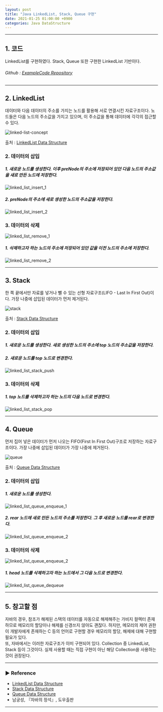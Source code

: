 ```yaml
---
layout: post
title: "Java LinkedList, Stack, Queue 구현"
date: 2021-01-25 01:00:00 +0900
categories: Java DataStructure
---
```


---
## 1. 코드
LinkedList를 구현하였다. Stack, Queue 또한 구현한 LinkedList 기반이다.
###### Github : <a href="https://github.com/sanguk2/ExampleCode/tree/main/list/src">ExampleCode Repository</a>

---
## 2. LinkedList
데이터와 다음 데이터의 주소를 가지는 노드를 활용해 서로 연결시킨 자료구조이다. 노드들은 다음 노드의 주소값을 가지고 있으며, 이 주소값을 통해 데이터에 각각의 접근할 수 있다.

<img alt="linked-list-concept" src="https://user-images.githubusercontent.com/51690528/105637139-4253ad80-5eaf-11eb-8ccf-d2cd1765c4a0.png">

출처 : <a href="https://www.programiz.com/dsa/linked-list">LinkedList Data Structure</a>

### 2. 데이터의 삽입
##### 1. 새로운 노드를 생성한다. 이후 preNode의 주소에 저장되어 있던 다음 노드의 주소값을 새로 만든 노드에 저장한다.
![linked_list_insert_1](https://user-images.githubusercontent.com/51690528/105637755-66fd5480-5eb2-11eb-8409-90714b4ece18.jpg)

##### 2. preNode의 주소에 새로 생성한 노드의 주소값을 저장한다.
![linked_list_insert_2](https://user-images.githubusercontent.com/51690528/105637756-6795eb00-5eb2-11eb-87d6-20c335341d5e.jpg)

### 3. 데이터의 삭제
![linked_list_remove_1](https://user-images.githubusercontent.com/51690528/105638207-c52b3700-5eb4-11eb-8f89-8d7e25aba57f.jpg)

##### 1. 삭제하고자 하는 노드의 주소에 저장되어 있던 값을 이전 노드의 주소에 저장한다.
![linked_list_remove_2](https://user-images.githubusercontent.com/51690528/105638208-c5c3cd80-5eb4-11eb-85d5-790acd7ec605.jpg)

---
## 3. Stack
한 쪽 끝에서만 자료를 넣거나 뺄 수 있는 선형 자료구조(LIFO - Last In First Out)이다. 가장 나중에 삽입된 데이터가 먼저 제거된다.

<img alt="stack" src="https://user-images.githubusercontent.com/51690528/105637221-a70f0800-5eaf-11eb-96db-238c17d6d9b3.png">

출처 : <a href="https://www.programiz.com/dsa/stack">Stack Data Structure</a>

### 2. 데이터의 삽입
##### 1. 새로운 노드를 생성한다. 새로 생성한 노드의 주소에 top 노드의 주소값을 저장한다.
##### 2. 새로운 노드를 top 노드로 변경한다.
![linked_list_stack_push](https://user-images.githubusercontent.com/51690528/105638895-ab8bee80-5eb8-11eb-803d-df46d742ac73.jpg)


### 3. 데이터의 삭제
##### 1. top 노드를 삭제하고자 하는 노드의 다음 노드로 변경한다.
![linked_list_stack_pop](https://user-images.githubusercontent.com/51690528/105638892-aa5ac180-5eb8-11eb-83c4-d1ff33498384.jpg)

---
## 4. Queue
먼저 집어 넣은 데이터가 먼저 나오는 FIFO(First In First Out)구조로 저장하는 자료구조이다. 가장 나중에 삽입된 데이터가 가장 나중에 제거된다.

<img alt="queue" src="https://user-images.githubusercontent.com/51690528/105639155-f6f2cc80-5eb9-11eb-9578-4843c001cce4.png">

출처 : <a href="https://www.programiz.com/dsa/queue">Queue Data Structure</a>

### 2. 데이터의 삽입
##### 1. 새로운 노드를 생성한다.
![linked_list_queue_enqueue_1](https://user-images.githubusercontent.com/51690528/105639479-ee02fa80-5ebb-11eb-8311-25d2aeb82e3b.jpg)

##### 2. rear 노드에 새로 만든 노드의 주소를 저장한다. 그 후 새로운 노드를 rear로 변경한다.
![linked_list_queue_enqueue_2](https://user-images.githubusercontent.com/51690528/105639481-ef342780-5ebb-11eb-860b-a5b744e3a7e7.jpg)

### 3. 데이터의 삭제
![linked_list_queue_enqueue_2](https://user-images.githubusercontent.com/51690528/105639481-ef342780-5ebb-11eb-860b-a5b744e3a7e7.jpg)

##### 1. head 노드를 삭제하고자 하는 노드에서 그 다음 노드로 변경한다.
![linked_list_queue_dequeue](https://user-images.githubusercontent.com/51690528/105639482-ef342780-5ebb-11eb-8965-a39c854c68f2.jpg)

---

## 5. 참고할 점
자바의 경우, 참조가 해제된 스택의 데이터를 자동으로 해제해주는 가비지 컬렉터 존재하므로 메모리의 할당이나 해제를 신경쓰지 않아도 괜찮다. 하지만, 메모리의 제어 권한이 개발자에게 존재하는 C 등의 언어로 구현할 경우 메모리의 할당, 해제에 대해 구현할 필요가 있다. <br>
또, 자바에서는 이러한 자료구조가 이미 구현되어 있다. Collection 중 LinkedList, Stack 등이 그것이다. 실제 사용할 때는 직접 구현이 아닌 해당 Collection을 사용하는 것이 권장된다.

---
### ▶ Reference
- <a href="https://www.programiz.com/dsa/linked-list">LinkedList Data Structure</a>
- <a href="https://www.programiz.com/dsa/stack">Stack Data Structure</a>
- <a href="https://www.programiz.com/dsa/queue">Queue Data Structure</a>
- 남궁성, 『자바의 정석』, 도우출판

---
